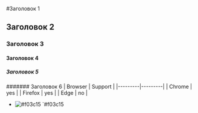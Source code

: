 #Заголовок 1
## Заголовок 2
### Заголовок 3
#### Заголовок 4
##### Заголовок 5
####### Заголовок 6
| Browser | Support |
|---------|---------|
| Chrome  | yes     |
| Firefox | yes     |
| Edge    | no      |
- ![#f03c15](https://placehold.co/15x15/f03c15/f03c15.png) `#f03c15
